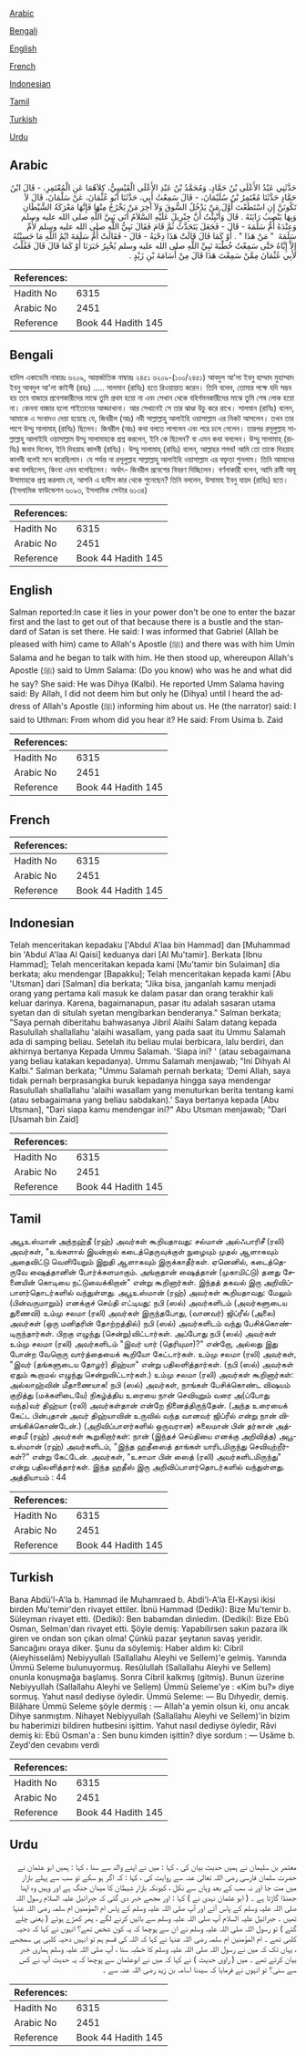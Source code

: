 [Arabic](#arabic)

[Bengali](#bengali)

[English](#english)

[French](#french)

[Indonesian](#indonesian)

[Tamil](#tamil)

[Turkish](#turkish)

[Urdu](#urdu)

## Arabic


<div dir="rtl" lang="ar" style={{fontSize:'larger',backgroundColor:'#f8f9fa',padding:20}}>
حَدَّثَنِي عَبْدُ الأَعْلَى بْنُ حَمَّادٍ، وَمُحَمَّدُ بْنُ عَبْدِ الأَعْلَى الْقَيْسِيُّ، كِلاَهُمَا عَنِ الْمُعْتَمِرِ، - قَالَ ابْنُ حَمَّادٍ حَدَّثَنَا مُعْتَمِرُ بْنُ سُلَيْمَانَ، - قَالَ سَمِعْتُ أَبِي، حَدَّثَنَا أَبُو عُثْمَانَ، عَنْ سَلْمَانَ، قَالَ لاَ تَكُونَنَّ إِنِ اسْتَطَعْتَ أَوَّلَ مَنْ يَدْخُلُ السُّوقَ وَلاَ آخِرَ مَنْ يَخْرُجُ مِنْهَا فَإِنَّهَا مَعْرَكَةُ الشَّيْطَانِ وَبِهَا يَنْصِبُ رَايَتَهُ ‏.‏ قَالَ وَأُنْبِئْتُ أَنَّ جِبْرِيلَ عَلَيْهِ السَّلاَمُ أَتَى نَبِيَّ اللَّهِ صلى الله عليه وسلم وَعِنْدَهُ أُمُّ سَلَمَةَ - قَالَ - فَجَعَلَ يَتَحَدَّثُ ثُمَّ قَامَ فَقَالَ نَبِيُّ اللَّهِ صلى الله عليه وسلم لأُمِّ سَلَمَةَ ‏ "‏ مَنْ هَذَا ‏"‏ ‏.‏ أَوْ كَمَا قَالَ قَالَتْ هَذَا دِحْيَةُ - قَالَ - فَقَالَتْ أُمُّ سَلَمَةَ ايْمُ اللَّهِ مَا حَسِبْتُهُ إِلاَّ إِيَّاهُ حَتَّى سَمِعْتُ خُطْبَةَ نَبِيِّ اللَّهِ صلى الله عليه وسلم يُخْبِرُ خَبَرَنَا أَوْ كَمَا قَالَ قَالَ فَقُلْتُ لأَبِي عُثْمَانَ مِمَّنْ سَمِعْتَ هَذَا قَالَ مِنْ أُسَامَةَ بْنِ زَيْدٍ ‏.‏
</div>
<div style={{backgroundColor:'#f8f9fa',padding:20, marginBottom: 10}}><table> <thead> <tr> <th>References:</th> <th></th> </tr> </thead> <tbody><tr><td>Hadith No</td><td>6315</td></tr><tr><td>Arabic No</td><td>2451</td></tr><tr><td>Reference</td><td>Book 44 Hadith 145</td></tr></tbody></table></div>

## Bengali


<div dir="ltr" lang="bn" style={{fontSize:'larger',backgroundColor:'#f8f9fa',padding:20}}>
হাদিস একাডেমি নাম্বারঃ ৬২০৯, আন্তর্জাতিক নাম্বারঃ ২৪৫১ ৬২০৯-(১০০/২৪৫১) আবদুল আ'লা ইবনু হাম্মাদ মুহাম্মাদ ইবনু আবদুল আ'লা কাইসী (রহঃ) ..... সালমান (রাযিঃ) হতে রিওয়ায়াত করেন। তিনি বলেন, তোমার পক্ষে যদি সম্ভব হয় তবে বাজারে প্রবেশকারীদের মাঝে তুমি প্রথম হয়ো না এবং সেখান থেকে বহির্গমনকারীদের মাঝে তুমি শেষ লোক হয়ো না। কেননা বাজার হলো শাইতানের আড্ডাখানা। আর সেখানেই সে তার ঝাণ্ডা উচু করে রাখে। সালমান (রাযিঃ) বলেন, আমাকে এ সংবাদও দেয়া হয়েছে যে, জিবরীল (আঃ) নবী সাল্লাল্লাহু আলাইহি ওয়াসাল্লাম এর নিকট আসলেন। তখন তার পাশে উম্মু সালামাহ্ (রাযিঃ) ছিলেন। জিবরীল (আঃ) কথা বলতে লাগলেন এবং পরে চলে গেলেন। তারপর রসূলুল্লাহ সাল্লাল্লাহু আলাইহি ওয়াসাল্লাম উম্মু সালামাহকে প্রশ্ন করলেন, ইনি কে ছিলেন? বা এমন কথা বললেন। উম্মু সালামাহ্ (রাযিঃ) জবাব দিলেন, ইনি দিহয়াহ কালবী (রাযিঃ)। উম্মু সালামাহ্ (রাযিঃ) বলেন, আল্লাহর শপথ! আমি তো তাকে দিহয়াহ কালবী বলেই মনে করেছিলাম। যে পর্যন্ত না রসূলুল্লাহ সাল্লাল্লাহু আলাইহি ওয়াসাল্লাম এর বক্তৃতা শুনলাম। তিনি আমাদের কথা বলছিলেন, কিংবা এমন বলেছিলেন। অর্থাৎ- জিবরীল প্রবেশের বিবরণ দিচ্ছিলেন। বর্ণনাকারী বলেন, আমি রাবী আবূ উসামাহকে প্রশ্ন করলাম যে, আপনি এ হাদীস কার থেকে শুনেছেন? তিনি বললেন, উসামাহ ইবনু যায়দ (রাযিঃ) হতে। (ইসলামিক ফাউন্ডেশন ৬০৯৩, ইসলামিক সেন্টার ৬১৩৪)
</div>
<div style={{backgroundColor:'#f8f9fa',padding:20, marginBottom: 10}}><table> <thead> <tr> <th>References:</th> <th></th> </tr> </thead> <tbody><tr><td>Hadith No</td><td>6315</td></tr><tr><td>Arabic No</td><td>2451</td></tr><tr><td>Reference</td><td>Book 44 Hadith 145</td></tr></tbody></table></div>

## English


<div dir="ltr" lang="en" style={{fontSize:'larger',backgroundColor:'#f8f9fa',padding:20}}>
Salman reported:In case it lies in your power don't be one to enter the bazar first and the last to get out of that because there is a bustle and the standard of Satan is set there. He said: I was informed that Gabriel (Allah be pleased with him) came to Allah's Apostle (ﷺ) and there was with him Umin Salama and he began to talk with him. He then stood up, whereupon Allah's Apostle (ﷺ) said to Umm Salama: (Do you know) who was he and what did he say? She said: He was Dihya (Kalbi). He reported Umm Salama having said: By Allah, I did not deem him but only he (Dihya) until I heard the address of Allah's Apostle (ﷺ) informing him about us. He (the narrator) said: I said to Uthman: From whom did you hear it? He said: From Usima b. Zaid
</div>
<div style={{backgroundColor:'#f8f9fa',padding:20, marginBottom: 10}}><table> <thead> <tr> <th>References:</th> <th></th> </tr> </thead> <tbody><tr><td>Hadith No</td><td>6315</td></tr><tr><td>Arabic No</td><td>2451</td></tr><tr><td>Reference</td><td>Book 44 Hadith 145</td></tr></tbody></table></div>

## French


<div dir="ltr" lang="fr" style={{fontSize:'larger',backgroundColor:'#f8f9fa',padding:20}}>

</div>
<div style={{backgroundColor:'#f8f9fa',padding:20, marginBottom: 10}}><table> <thead> <tr> <th>References:</th> <th></th> </tr> </thead> <tbody><tr><td>Hadith No</td><td>6315</td></tr><tr><td>Arabic No</td><td>2451</td></tr><tr><td>Reference</td><td>Book 44 Hadith 145</td></tr></tbody></table></div>

## Indonesian


<div dir="ltr" lang="id" style={{fontSize:'larger',backgroundColor:'#f8f9fa',padding:20}}>
Telah menceritakan kepadaku ['Abdul A'laa bin Hammad] dan [Muhammad bin 'Abdul A'laa Al Qaisi] keduanya dari [Al Mu'tamir]. Berkata [Ibnu Hammad]; Telah menceritakan kepada kami [Mu'tamir bin Sulaiman] dia berkata; aku mendengar [Bapakku]; Telah menceritakan kepada kami [Abu 'Utsman] dari [Salman] dia berkata; "Jika bisa, janganlah kamu menjadi orang yang pertama kali masuk ke dalam pasar dan orang terakhir kali keluar darinya. Karena, bagaimanapun, pasar itu adalah sasaran utama syetan dan di situlah syetan mengibarkan benderanya." Salman berkata; "Saya pernah diberitahu bahwasanya Jibril Alaihi Salam datang kepada Rasulullah shallallahu 'alaihi wasallam, yang pada saat itu Ummu Salamah ada di samping beliau. Setelah itu beliau mulai berbicara, lalu berdiri, dan akhirnya bertanya Kepada Ummu Salamah. 'Siapa ini? ' (atau sebagaimana yang beliau katakan kepadanya). Ummu Salamah menjawab; "Ini Dihyah Al Kalbi." Salman berkata; "Ummu Salamah pernah berkata; 'Demi Allah, saya tidak pernah berprasangka buruk kepadanya hingga saya mendengar Rasulullah shallallahu 'alaihi wasallam yang menuturkan berita tentang kami (atau sebagaimana yang beliau sabdakan).' Saya bertanya kepada [Abu Utsman], "Dari siapa kamu mendengar ini?" Abu Utsman menjawab; "Dari [Usamah bin Zaid]
</div>
<div style={{backgroundColor:'#f8f9fa',padding:20, marginBottom: 10}}><table> <thead> <tr> <th>References:</th> <th></th> </tr> </thead> <tbody><tr><td>Hadith No</td><td>6315</td></tr><tr><td>Arabic No</td><td>2451</td></tr><tr><td>Reference</td><td>Book 44 Hadith 145</td></tr></tbody></table></div>

## Tamil


<div dir="ltr" lang="ta" style={{fontSize:'larger',backgroundColor:'#f8f9fa',padding:20}}>
அபூஉஸ்மான் அந்நஹ்தீ (ரஹ்) அவர்கள் கூறியதாவது: சல்மான் அல்ஃபாரிசீ (ரலி) அவர்கள், "உங்களால் இயன்றால் கடைத்தெருவுக்குள் நுழையும் முதல் ஆளாகவும் அதைவிட்டு வெளியேறும் இறுதி ஆளாகவும் இருக்காதீர்கள். ஏனெனில், கடைத்தெருவே ஷைத்தானின் போர்க்களமாகும். அங்குதான் ஷைத்தான் (முகாமிட்டு) தனது சேனையின் கொடியை நட்டுவைக்கிறான்" என்று கூறினார்கள். இந்தத் தகவல் இரு அறிவிப்பாளர்தொடர்களில் வந்துள்ளது. அபூஉஸ்மான் (ரஹ்) அவர்கள் கூறியதாவது: மேலும் (பின்வருமாறும்) எனக்குச் செய்தி எட்டியது: நபி (ஸல்) அவர்களிடம் (அவர்களுடைய துணைவி) உம்மு சலமா (ரலி) அவர்கள் இருந்தபோது, (வானவர்) ஜிப்ரீல் (அலை) அவர்கள் (ஒரு மனிதரின் தோற்றத்தில்) நபி (ஸல்) அவர்களிடம் வந்து பேசிக்கொண்டிருந்தார்கள். பிறகு எழுந்து (சென்று)விட்டார்கள். அப்போது நபி (ஸல்) அவர்கள் உம்மு சலமா (ரலி) அவர்களிடம் "இவர் யார் (தெரியுமா)?" என்றோ, அல்லது இது போன்ற வேறொரு வார்த்தையைக் கூறியோ கேட்டார்கள். உம்மு சலமா (ரலி) அவர்கள், "இவர் (தங்களுடைய தோழர்) திஹ்யா" என்று பதிலளித்தார்கள். (நபி (ஸல்) அவர்கள் ஏதும் கூறாமல் எழுந்து சென்றுவிட்டார்கள்.) உம்மு சலமா (ரலி) அவர்கள் கூறினார்கள்: அல்லாஹ்வின் மீதாணையாக! நபி (ஸல்) அவர்கள், நாங்கள் பேசிக்கொண்ட விஷயம் குறித்து (மக்களிடையே) நிகழ்த்திய உரையை நான் செவியுறும் வரை அ(ப்போது வந்த)வர் திஹ்யா (ரலி) அவர்கள்தான் என்றே நினைத்திருந்தேன். (அந்த உரையைக் கேட்ட பின்புதான் அவர் திஹ்யாவின் உருவில் வந்த வானவர் ஜிப்ரீல் என்று நான் விளங்கிக்கொண்டேன்.) (அறிவிப்பாளர்களில் ஒருவரான) சுலைமான் பின் தர்கான் அத்தைமீ (ரஹ்) அவர்கள் கூறுகிறார்கள்: நான் (இந்தச் செய்தியை எனக்கு அறிவித்த) அபூஉஸ்மான் (ரஹ்) அவர்களிடம், "இந்த ஹதீஸைத் தாங்கள் யாரிடமிருந்து செவியுற்றீர்கள்?" என்று கேட்டேன். அவர்கள், "உசாமா பின் ஸைத் (ரலி) அவர்களிடமிருந்து" என்று பதிலளித்தார்கள். இந்த ஹதீஸ் இரு அறிவிப்பாளர்தொடர்களில் வந்துள்ளது. அத்தியாயம் : 44
</div>
<div style={{backgroundColor:'#f8f9fa',padding:20, marginBottom: 10}}><table> <thead> <tr> <th>References:</th> <th></th> </tr> </thead> <tbody><tr><td>Hadith No</td><td>6315</td></tr><tr><td>Arabic No</td><td>2451</td></tr><tr><td>Reference</td><td>Book 44 Hadith 145</td></tr></tbody></table></div>

## Turkish


<div dir="ltr" lang="tr" style={{fontSize:'larger',backgroundColor:'#f8f9fa',padding:20}}>
Bana Abdü'l-A'la b. Hammad ile Muhamraed b. Abdi'l-A'la El-Kaysi ikisi birden Mu'temir'den rivayet ettiler. İbnü Hammad (Dediki): Bize Mu'temir b. Süleyman rivayet etti. (Dediki): Ben babamdan dinledim. (Dediki): Bize Ebû Osman, Selman'dan rivayet etti. Şöyle demiş: Yapabilirsen sakın pazara ilk giren ve ondan son çıkan olma! Çünkü pazar şeytanın savaş yeridir. Sancağını oraya diker. Şunu da söylemiş: Haber aldım ki: Cibril (Aieyhisselâm) Nebiyyullalı (Sallallahu Aleyhi ve Sellem)'e gelmiş. Yanında Ümmü Seleme bulunuyormuş. Resûlullah (Sallallahu Aleyhi ve Sellem) onunla konuşmağa başlamış. Sonra Cibril kalkmış (gitmiş). Bunun üzerine Nebiyyullah (Sallallahu Aleyhi ve Sellem) Ümmü Seleme'ye : «Kim bu?» diye sormuş. Yahut nasıl dediyse öyledir. Ümmü Seleme: — Bu Dıhyedir, demiş. Bilâhare Ümmü Seleme şöyle dermiş : — Allah'a yemin olsun ki, onu ancak Dihye sanmıştım. Nihayet Nebiyyullah (Sallallahu Aleyhi ve Sellem)'in bizim bu haberimizi bildiren hutbesini işittim. Yahut nasıl dediyse öyledir, Râvi demiş ki: Ebû Osman'a : Sen bunu kimden işittin? diye sordum : — Usâme b. Zeyd'den cevabını verdi
</div>
<div style={{backgroundColor:'#f8f9fa',padding:20, marginBottom: 10}}><table> <thead> <tr> <th>References:</th> <th></th> </tr> </thead> <tbody><tr><td>Hadith No</td><td>6315</td></tr><tr><td>Arabic No</td><td>2451</td></tr><tr><td>Reference</td><td>Book 44 Hadith 145</td></tr></tbody></table></div>

## Urdu


<div dir="rtl" lang="ur" style={{fontSize:'larger',backgroundColor:'#f8f9fa',padding:20}}>
معتمر بن سلیمان نے ہمیں حدیث بیان کی ، کہا : میں نے اپنے والد سے سنا ، کہا : ہمیں ابو عثمان نے حضرت سلمان فارسی رضی اللہ تعالیٰ عنہ سے روایت کی ، کہا : کہ اگر ہو سکے تو سب سے پہلے بازار میں مت جا اور نہ سب کے بعد وہاں سے نکل ، کیونکہ بازار شیطان کا میدان جنگ ہے اور وہیں وہ اپنا جھنڈا گاڑتا ہے ۔ ( ابو عثمان نہدی نے ) کہا : اور مجھے خبر دی گئی کہ جبرائیل علیہ السلام رسول اللہ صلی اللہ علیہ وسلم کے پاس آئے اور آپ صلی اللہ علیہ وسلم کے پاس ام المؤمنین ام سلمہ رضی اللہ عنہا تھیں ۔ جبرائیل علیہ السلام آپ صلی اللہ علیہ وسلم سے باتیں کرنے لگے ، پھر کھڑے ہوئے ( یعنی چلے گئے ) تو رسول اللہ صلی اللہ علیہ وسلم نے ان سے پوچھا کہ یہ کون شخص تھے؟ انہوں نے کہا کہ دحیہ کلبی تھے ۔ ام المؤمنین ام سلمہ رضی اللہ عنہا نے کہا کہ اللہ کی قسم ہم تو انہیں دحیہ کلبی ہی سمجھے ، یہاں تک کہ میں نے رسول اللہ صلی اللہ علیہ وسلم کا خطبہ سنا ، آپ صلی اللہ علیہ وسلم ہماری خبر بیان کرتے تھے ۔ میں ( راوی حدیث ) نے کہا کہ میں نے ابوعثمان سے پوچھا کہ یہ حدیث آپ نے کس سے سنی؟ تو انہوں نے فرمایا کہ سیدنا اسامہ بن زید رضی اللہ عنہ سے ۔
</div>
<div style={{backgroundColor:'#f8f9fa',padding:20, marginBottom: 10}}><table> <thead> <tr> <th>References:</th> <th></th> </tr> </thead> <tbody><tr><td>Hadith No</td><td>6315</td></tr><tr><td>Arabic No</td><td>2451</td></tr><tr><td>Reference</td><td>Book 44 Hadith 145</td></tr></tbody></table></div>